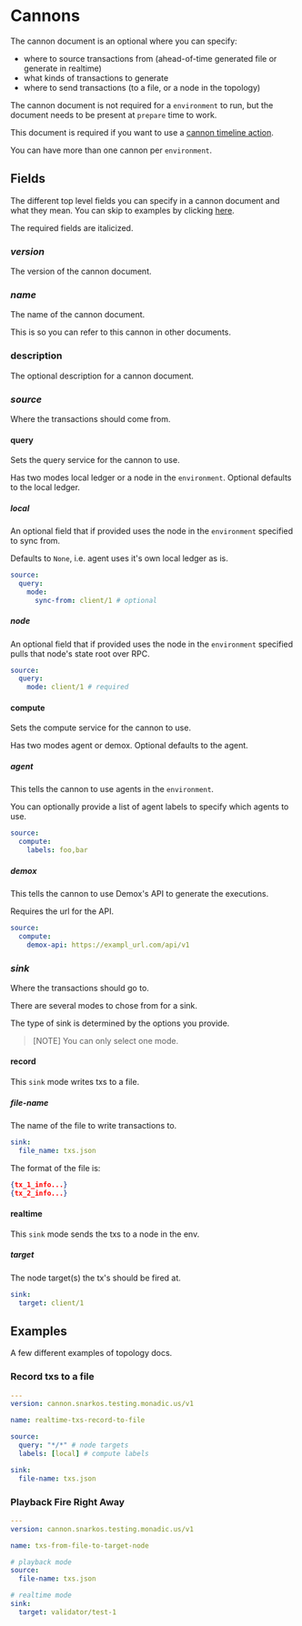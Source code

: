 # Cannons

The cannon document is an optional where you can specify:

- where to source transactions from (ahead-of-time generated file or generate in realtime)
- what kinds of transactions to generate
- where to send transactions (to a file, or a node in the topology)


The cannon document is not required for a `environment` to run, but the document needs to be present at `prepare` time to work.

This document is required if you want to use a [cannon timeline action](TIMELINES.md#cannon).

You can have more than one cannon per `environment`.

## Fields

The different top level fields you can specify in a cannon document and what they mean. You can skip to examples by clicking [here](#examples).

The required fields are italicized.

### _version_

The version of the cannon document.

### _name_

The name of the cannon document.

This is so you can refer to this cannon in other documents.

### description

The optional description for a cannon document.

### _source_

Where the transactions should come from.

#### query

Sets the query service for the cannon to use.

Has two modes local ledger or a node in the `environment`.
Optional defaults to the local ledger.

##### local

An optional field that if provided uses the node in the `environment` specified to sync from.

Defaults to `None`, i.e. agent uses it's own local ledger as is.

```yaml
source:
  query:
    mode:
      sync-from: client/1 # optional
```

##### node

An optional field that if provided uses the node in the `environment` specified pulls that node's state root over RPC.

```yaml
source:
  query:
    mode: client/1 # required
```

#### compute

Sets the compute service for the cannon to use.

Has two modes agent or demox.
Optional defaults to the agent.

##### agent

This tells the cannon to use agents in the `environment`.

You can optionally provide a list of agent labels to specify which agents to use.

```yaml
source:
  compute:
    labels: foo,bar
```

##### demox

This tells the cannon to use Demox's API to generate the executions.

Requires the url for the API.

```yaml
source:
  compute:
    demox-api: https://exampl_url.com/api/v1
```

### _sink_

Where the transactions should go to.

There are several modes to chose from for a sink.

The type of sink is determined by the options you provide.

> [NOTE] You can only select one mode.

#### record

This `sink` mode writes txs to a file.

##### _file-name_

The name of the file to write transactions to.

```yaml
sink:
  file_name: txs.json
```

The format of the file is:

```json
{tx_1_info...}
{tx_2_info...}
```

#### realtime

This `sink` mode sends the txs to a node in the env.

##### _target_

The node target(s) the tx's should be fired at.

```yaml
sink:
  target: client/1
```

## Examples

A few different examples of topology docs.

### Record txs to a file

```yaml
---
version: cannon.snarkos.testing.monadic.us/v1

name: realtime-txs-record-to-file

source:
  query: "*/*" # node targets
  labels: [local] # compute labels

sink:
  file-name: txs.json

```

### Playback Fire Right Away
```yaml
---
version: cannon.snarkos.testing.monadic.us/v1

name: txs-from-file-to-target-node

# playback mode
source:
  file-name: txs.json

# realtime mode
sink:
  target: validator/test-1
```

